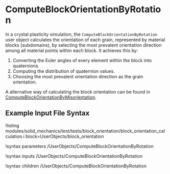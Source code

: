 # ComputeBlockOrientationByRotation

In a crystal plasticity simulation, the `ComputeBlockOrientationByRotation`  user object calculates the orientation of each grain, represented by material blocks (subdomains), by selecting the most prevalent orientation direction among all material points within each block. It achieves this by:

1. Converting the Euler angles of every element within the block into quaternions.
2. Computing the distribution of quaternion values.
3. Choosing the most prevalent orientation direction as the grain orientation.

A alternative way of calculating the block orientation can be found in [ComputeBlockOrientationByMisorientation](ComputeBlockOrientationByMisorientation.md).

## Example Input File Syntax

!listing modules/solid_mechanics/test/tests/block_orientation/block_orientation_calculation.i block=UserObjects/block_orientation

!syntax parameters /UserObjects/ComputeBlockOrientationByRotation

!syntax inputs /UserObjects/ComputeBlockOrientationByRotation

!syntax children /UserObjects/ComputeBlockOrientationByRotation
